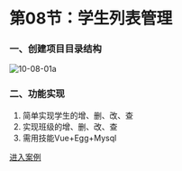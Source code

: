 # 第08节：学生列表管理

### 一、创建项目目录结构

![10-08-01a](https://github.com/ding139725/R-D/blob/master/images/10-08-01a.jpg)

### 二、功能实现
1. 简单实现学生的增、删、改、查
2. 实现班级的增、删、改、查
3. 需用技能Vue+Egg+Mysql


[进入案例](https://github.com/ding139725/R-D/tree/master/script/%E5%AD%A6%E7%94%9F%E7%AE%A1%E7%90%86)